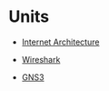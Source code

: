 # Units
- [Internet Architecture](<./Internet Arch>)

- [Wireshark](./Wireshark.md)
- [GNS3](./gns3.md)